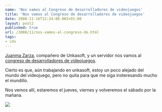 ```yaml
---
name: 'Nos vamos al Congreso de desarrolladores de videojuegos'
title: 'Nos vamos al Congreso de desarrolladores de videojuegos'
date: 2008-11-16T12:24:00.003+01:00
layout: post2
published: true
url: /2008/11/nos-vamos-al-congreso-de.html
tags: 
- cdv
---
```


[Juanma Zarza](http://koalaensalamanca.blogspot.com/2008/11/20-y-21-de-noviembre-al-cdv-2008.html), compañero de Unkasoft, y un servidor nos vamos al [congreso de desarrolladores de videojuegos](http://www.cdv2008.com/).  
  
Cierto es que, aún trabajando en unkasoft, estoy un poco alejado del mundo del videojuego, pero no quita para que me siga insteresando mucho el mundillo.  
  
Nos vemos allí, estaremos el jueves, viernes y volveremos el sábado por la mañana.  
  
![](http://www.doid.org/wp-content/uploads/2008/11/poster-cdv-2008-2.jpg)